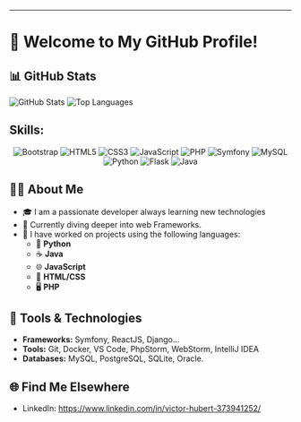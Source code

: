 
---

# 👋 Welcome to My GitHub Profile!

## 📊 GitHub Stats

![GitHub Stats](https://github-readme-stats.vercel.app/api?username=HbtVictor&show_icons=true&theme=dark)
![Top Languages](https://github-readme-stats.vercel.app/api/top-langs/?username=HbtVictor&layout=compact&theme=dark)

## Skills:

<p align="center">
  <img src="https://img.shields.io/badge/Bootstrap-7952B3?logo=bootstrap&logoColor=white&style=for-the-badge" alt="Bootstrap" />
  <img src="https://img.shields.io/badge/HTML5-E34F26?logo=html5&logoColor=white&style=for-the-badge" alt="HTML5" />
  <img src="https://img.shields.io/badge/CSS3-1572B6?logo=css3&logoColor=white&style=for-the-badge" alt="CSS3" />
  <img src="https://img.shields.io/badge/JavaScript-F7DF1E?logo=javascript&logoColor=black&style=for-the-badge" alt="JavaScript" />
  <img src="https://img.shields.io/badge/PHP-777BB4?logo=php&logoColor=white&style=for-the-badge" alt="PHP" />
  <img src="https://img.shields.io/badge/Symfony-000000?logo=symfony&logoColor=white&style=for-the-badge" alt="Symfony" />
  <img src="https://img.shields.io/badge/MySQL-4479A1?logo=mysql&logoColor=white&style=for-the-badge" alt="MySQL" />
  <img src="https://img.shields.io/badge/Python-3776AB?logo=python&logoColor=white&style=for-the-badge" alt="Python" />
  <img src="https://img.shields.io/badge/Flask-000000?logo=flask&logoColor=white&style=for-the-badge" alt="Flask" />
  <img src="https://img.shields.io/badge/Java-007396?logo=java&logoColor=white&style=for-the-badge" alt="Java" />
</p>


## 👨‍💻 About Me

- 🎓 I am a passionate developer always learning new technologies
- 🌱 Currently diving deeper into web Frameworks.
- 💼 I have worked on projects using the following languages:
  - 🐍 **Python**
  - ☕ **Java**
  - 🌐 **JavaScript**
  - 🎨 **HTML/CSS**
  - 🖥️ **PHP**

## 🔧 Tools & Technologies

- **Frameworks:** Symfony, ReactJS, Django...
- **Tools:** Git, Docker, VS Code, PhpStorm, WebStorm, IntelliJ IDEA
- **Databases:** MySQL, PostgreSQL, SQLite, Oracle.


## 🌐 Find Me Elsewhere

- LinkedIn: https://www.linkedin.com/in/victor-hubert-373941252/

